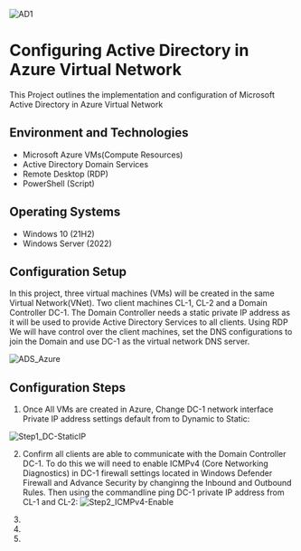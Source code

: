 ![AD1](https://user-images.githubusercontent.com/33810883/207665691-103a8c7d-8e5a-422e-b6ff-843855fb738f.png)
# Configuring Active Directory in Azure Virtual Network
This Project outlines the implementation and configuration of Microsoft Active Directory in Azure Virtual Network 

<h2>Environment and Technologies</h2>

- Microsoft Azure VMs(Compute Resources)
- Active Directory Domain Services
- Remote Desktop (RDP)
- PowerShell (Script)

<h2>Operating Systems</h2>

- Windows 10 (21H2)
- Windows Server (2022)

<h2>Configuration Setup</h2>

In this project, three virtual machines (VMs) will be created in the same Virtual Network(VNet). Two client machines CL-1, CL-2 and a Domain Controller DC-1. The Domain Controller needs a static private IP address as it will be used to provide Active Directory Services to all clients. Using RDP We will have control over the client machines, set the DNS configurations to join the Domain and use DC-1 as the virtual network DNS server.

![ADS_Azure](https://user-images.githubusercontent.com/33810883/208271238-b8f3a99f-a3f8-430f-95bf-47ee0522d6a9.png)

<h2>Configuration Steps</h2>

1. Once All VMs are created in Azure, Change DC-1 network interface Private IP address settings default from to Dynamic to Static:

![Step1_DC-StaticIP](https://user-images.githubusercontent.com/33810883/208269998-892ff68c-8476-4f23-bf1f-3bf109f12d10.png)

2. Confirm all clients are able to communicate with the Domain Controller DC-1. To do this we will need to enable ICMPv4 (Core Networking Diagnostics) in DC-1 firewall settings located in Windows Defender Firewall and Advance Security by changinng the Inbound and Outbound Rules. Then using the commandline ping DC-1 private IP address from CL-1 and CL-2: 
![Step2_ICMPv4-Enable](https://user-images.githubusercontent.com/33810883/208276069-715273e0-1d24-4b29-876a-91b9c43336a1.png)

3.
4.
5.
